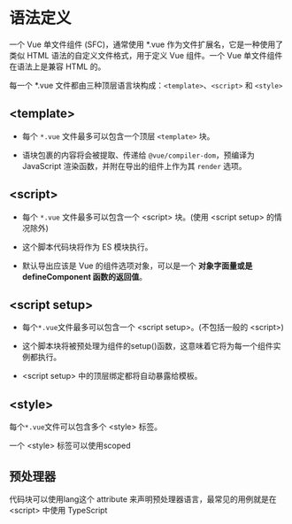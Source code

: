 # 语法定义

一个 Vue 单文件组件 (SFC)，通常使用 *.vue 作为文件扩展名，它是一种使用了类似 HTML 语法的自定义文件格式，用于定义 Vue 组件。一个 Vue 单文件组件在语法上是兼容 HTML 的。

每一个 *.vue 文件都由三种顶层语言块构成：`<template>`、`<script>` 和 `<style>`


## \<template>

- 每个 `*.vue` 文件最多可以包含一个顶层 `<template>` 块。

- 语块包裹的内容将会被提取、传递给 `@vue/compiler-dom`，预编译为 JavaScript 渲染函数，并附在导出的组件上作为其 `render` 选项。


## \<script>​

- 每个 `*.vue` 文件最多可以包含一个 \<script> 块。(使用 \<script setup> 的情况除外)

- 这个脚本代码块将作为 ES 模块执行。

- 默认导出应该是 Vue 的组件选项对象，可以是一个 **对象字面量或是defineComponent 函数的返回值**。

## \<script setup>​

- 每个`*.vue`文件最多可以包含一个 \<script setup>。(不包括一般的 \<script>)

- 这个脚本块将被预处理为组件的setup()函数，这意味着它将为每一个组件实例都执行。

- \<script setup> 中的顶层绑定都将自动暴露给模板。

## \<style>​

每个`*.vue`文件可以包含多个 \<style> 标签。

一个 \<style> 标签可以使用scoped

## 预处理器​

代码块可以使用lang这个 attribute 来声明预处理器语言，最常见的用例就是在 \<script> 中使用 TypeScript